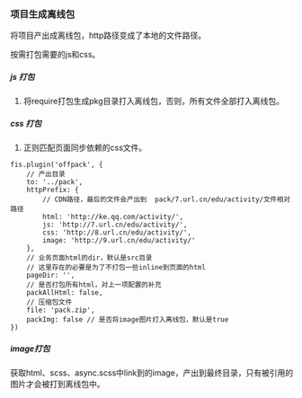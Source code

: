 ### 项目生成离线包

将项目产出成离线包，http路径变成了本地的文件路径。

按需打包需要的js和css。

##### js 打包
1. 将require打包生成pkg目录打入离线包，否则，所有文件全部打入离线包。

##### css 打包

1. 正则匹配页面同步依赖的css文件。
```
fis.plugin('offpack', {
    // 产出目录
    to: '../pack',
    httpPrefix: {
        // CDN路径，最后的文件会产出到  pack/7.url.cn/edu/activity/文件相对路径
        html: 'http://ke.qq.com/activity/',
        js: 'http://7.url.cn/edu/activity/',
        css: 'http://8.url.cn/edu/activity/',
        image: 'http://9.url.cn/edu/activity/'
    },
    // 业务页面html的dir，默认是src目录
    // 这里存在的必要是为了不打包一些inline到页面的html
    pageDir: '',
    // 是否打包所有html，对上一项配置的补充
    packAllHtml: false,
    // 压缩包文件
    file: 'pack.zip',
    packImg: false // 是否将image图片打入离线包，默认是true
})
```


##### image打包
获取html、scss、async.scss中link到的image，产出到最终目录，只有被引用的图片才会被打到离线包中。
